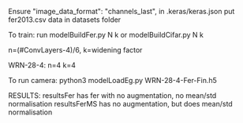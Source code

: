 Ensure "image_data_format": "channels_last", in .keras/keras.json
put fer2013.csv data in datasets folder

To train: run modelBuildFer.py N k or modelBuildCifar.py N k

n=(#ConvLayers-4)/6, k=widening factor

WRN-28-4: n=4 k=4

To run camera: python3 modelLoadEg.py WRN-28-4-Fer-Fin.h5


RESULTS:
resultsFer has fer with no augmentation, no mean/std normalisation
resultsFerMS has no augmentation, but does mean/std normalisation
